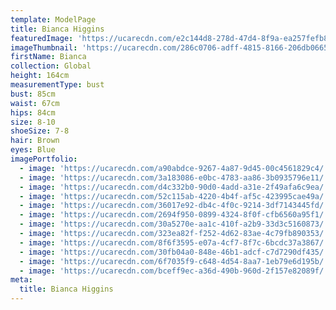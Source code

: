 ```yaml
---
template: ModelPage
title: Bianca Higgins
featuredImage: 'https://ucarecdn.com/e2c144d8-278d-47d4-8f9a-ea257fefb88e/'
imageThumbnail: 'https://ucarecdn.com/286c0706-adff-4815-8166-206db0665845/'
firstName: Bianca
collection: Global
height: 164cm
measurementType: bust
bust: 85cm
waist: 67cm
hips: 84cm
size: 8-10
shoeSize: 7-8
hair: Brown
eyes: Blue
imagePortfolio:
  - image: 'https://ucarecdn.com/a90abdce-9267-4a87-9d45-00c4561829c4/'
  - image: 'https://ucarecdn.com/3a183086-e0bc-4783-aa86-3b0935796e11/'
  - image: 'https://ucarecdn.com/d4c332b0-90d0-4add-a31e-2f49afa6c9ea/'
  - image: 'https://ucarecdn.com/52c115ab-4220-4b4f-af5c-423995cae49a/'
  - image: 'https://ucarecdn.com/36017e92-db4c-4f0c-9214-3df7143445fd/'
  - image: 'https://ucarecdn.com/2694f950-0899-4324-8f0f-cfb6560a95f1/'
  - image: 'https://ucarecdn.com/30a5270e-aa1c-410f-a2b9-33d3c5160873/'
  - image: 'https://ucarecdn.com/323ea82f-f252-4d62-83ae-4c79fb890353/'
  - image: 'https://ucarecdn.com/8f6f3595-e07a-4cf7-8f7c-6bcdc37a3867/'
  - image: 'https://ucarecdn.com/30fb04a0-848e-46b1-adcf-c7d7290df435/'
  - image: 'https://ucarecdn.com/6f7035f9-c648-4d54-8aa7-1eb79e6d195b/'
  - image: 'https://ucarecdn.com/bceff9ec-a36d-490b-960d-2f157e82089f/'
meta:
  title: Bianca Higgins
---
```


